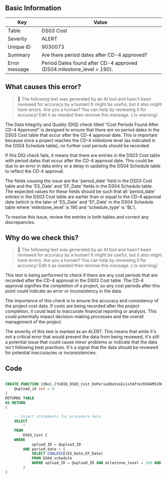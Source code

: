 ## Basic Information
| Key         | Value          |
|-------------|----------------|
| Table       | DS03 Cost |
| Severity    | ALERT |
| Unique ID   | 9030073   |
| Summary     | Are there period dates after CD-4 approved? |
| Error message | Period Dates found after CD-4 approved (DS04.milestone_level = 190). |

## What causes this error?

> :robot: The following text was generated by an AI tool and hasn't been reviewed for accuracy by a human! It might be useful, but it also might have errors. Are you a human? You can help by reviewing it for accuracy! Edit it as needed then remove this message.
{.is-warning}

The Data Integrity and Quality (DIQ) check titled "Cost Periods Found After CD-4 Approved" is designed to ensure that there are no period dates in the DS03 Cost table that occur after the CD-4 approval date. This is important because once a project reaches the CD-4 milestone level (as indicated in the DS04 Schedule table), no further cost periods should be recorded.

If this DIQ check fails, it means that there are entries in the DS03 Cost table with period dates that occur after the CD-4 approval date. This could be due to an error in data entry or a delay in updating the DS04 Schedule table to reflect the CD-4 approval.

The fields causing the issue are the 'period_date' field in the DS03 Cost table and the 'ES_Date' and 'EF_Date' fields in the DS04 Schedule table. The expected values for these fields should be such that all 'period_date' entries in the DS03 Cost table are earlier than or equal to the CD-4 approval date (which is the later of 'ES_Date' and 'EF_Date' in the DS04 Schedule table where 'milestone_level' is 190 and 'schedule_type' is 'BL'). 

To resolve this issue, review the entries in both tables and correct any discrepancies.
## Why do we check this?

> :robot: The following text was generated by an AI tool and hasn't been reviewed for accuracy by a human! It might be useful, but it also might have errors. Are you a human? You can help by reviewing it for accuracy! Edit it as needed then remove this message.
{.is-warning}

This test is being performed to check if there are any cost periods that are recorded after the CD-4 approval in the DS03 Cost table. The CD-4 approval signifies the completion of a project, so any cost periods after this point could indicate an error or inconsistency in the data.

The importance of this check is to ensure the accuracy and consistency of the project cost data. If costs are being recorded after the project completion, it could lead to inaccurate financial reporting or analysis. This could potentially impact decision-making processes and the overall management of the project.

The severity of this test is marked as an ALERT. This means that while it's not a critical error that would prevent the data from being reviewed, it's still a potential issue that could cause minor problems or indicate that the data isn't following best practices. It's a signal that the data should be reviewed for potential inaccuracies or inconsistencies.
## Code

```sql

CREATE FUNCTION [dbo].[fnDIQ_DS03_Cost_DoPeriodDatesExistAfterDS04MS190] (
	@upload_id int = 0
)
RETURNS TABLE
AS RETURN
(
	
    -- Insert statements for procedure here
	SELECT 
		* 
	FROM 
		DS03_Cost C
	WHERE 
			upload_ID = @upload_ID
		AND period_date > (
			SELECT COALESCE(ES_Date,EF_Date) 
			FROM DS04_schedule 
			WHERE upload_ID = @upload_ID AND milestone_level = 190 AND schedule_type = 'BL'
		)
)
```
